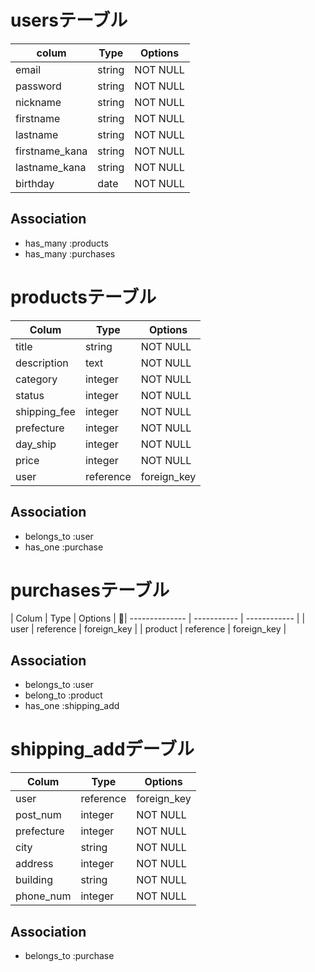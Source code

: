    # usersテーブル

| colum          |  Type       | Options      |
| -------------- | ----------- | ------------ |
| email          | string      | NOT NULL     |
| password       | string      | NOT NULL     |
| nickname       | string      | NOT NULL     |
| firstname      | string      | NOT NULL     |
| lastname       | string      | NOT NULL     |
| firstname_kana | string      | NOT NULL     |
| lastname_kana  | string      | NOT NULL     |
| birthday       | date        | NOT NULL     |

  ## Association
 - has_many :products
 - has_many :purchases

  # productsテーブル
| Colum          |  Type       | Options      |
| -------------- | ----------- | ------------ |
| title          | string      | NOT NULL     |
| description    | text        | NOT NULL     |
| category       | integer     | NOT NULL     |
| status         | integer     | NOT NULL     |
| shipping_fee   | integer     | NOT NULL     |
| prefecture     | integer     | NOT NULL     |
| day_ship       | integer     | NOT NULL     |
| price          | integer     | NOT NULL     |
| user           | reference   | foreign_key  |

  ## Association
 - belongs_to :user
 - has_one :purchase

  # purchasesテーブル
| Colum          | Type        | Options      |
| -------------- | ----------- | ------------ |
| user           | reference   | foreign_key  |
| product        | reference   | foreign_key  |

  ## Association
 - belongs_to :user
 - belong_to :product
 - has_one :shipping_add

  # shipping_addデーブル
| Colum         | Type        | Options       |
| ------------- | ----------- | ------------- |
| user          | reference   | foreign_key   |
| post_num      | integer     | NOT NULL      |
| prefecture    | integer     | NOT NULL      |
| city          | string      | NOT NULL      |
| address       | integer     | NOT NULL      |
| building      | string      | NOT NULL      |
| phone_num     | integer     | NOT NULL      |


 ## Association
 - belongs_to :purchase


